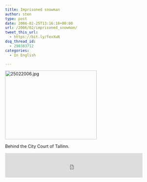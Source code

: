 ```yaml
---
title: Imprisoned snowman
author: sten
type: post
date: 2006-02-25T13:16:18+00:00
url: /2006/02/imprisoned_snowman/
tweet_this_url:
  - https://bit.ly/fexXuN
dsq_thread_id:
  - 290383712
categories:
  - In English

---
```

[<img alt="25022006.jpg" src="http://sten.tamkivi.com/pictures/25022006-thumb.jpg" width="300" height="225" />][1]
  
Behind the City Court of Tallinn.

<iframe src="http://www.facebook.com/plugins/like.php?href=http%3A%2F%2Fsten.tamkivi.com%2F2006%2F02%2Fimprisoned_snowman%2F&layout=standard&show_faces=true&width=450&action=like&colorscheme=light&height=80" scrolling="no" frameborder="0" style="border:none; overflow:hidden; width:450px; height:80px;" allowTransparency="true"></iframe>

 [1]: http://sten.tamkivi.com/pictures/25022006.jpg